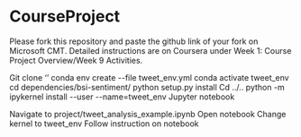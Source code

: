 # CourseProject

Please fork this repository and paste the github link of your fork on Microsoft CMT. Detailed instructions are on Coursera under Week 1: Course Project Overview/Week 9 Activities.

Git clone ‘’
conda env create --file tweet_env.yml
conda activate tweet_env
cd dependencies/bsi-sentiment/
python setup.py install
Cd ../..
python -m ipykernel install --user --name=tweet_env
Jupyter notebook

Navigate to project/tweet_analysis_example.ipynb
Open notebook
Change kernel to tweet_env
Follow instruction on notebook